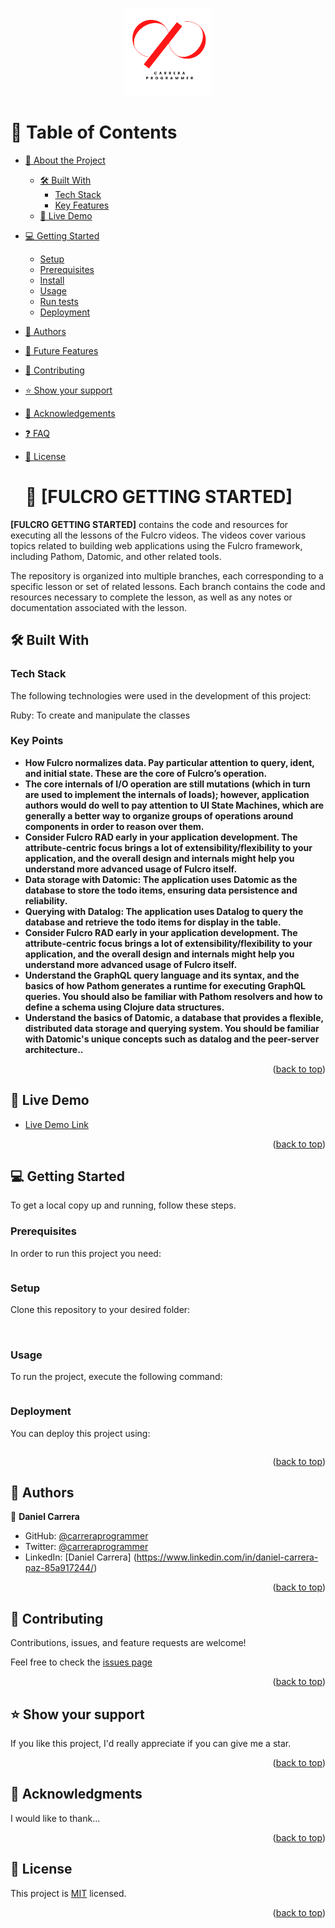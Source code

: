 
<a name="readme-top"></a>

<div align="center">

  <img src="https://github.com/carreraprogrammer/To-do-List/blob/master/carrera_logo.png?raw=true" alt="logo" width="140"  height="auto" />
  <br/>

</div>


# 📗 Table of Contents

- [📖 About the Project](#about-project)
  - [🛠 Built With](#built-with)
    - [Tech Stack](#tech-stack)
    - [Key Features](#key-features)
  - [🚀 Live Demo](#live-demo)
- [💻 Getting Started](#getting-started)
  - [Setup](#setup)
  - [Prerequisites](#prerequisites)
  - [Install](#install)
  - [Usage](#usage)
  - [Run tests](#run-tests)
  - [Deployment](#triangular_flag_on_post-deployment)
- [👥 Authors](#authors)
- [🔭 Future Features](#future-features)
- [🤝 Contributing](#contributing)
- [⭐️ Show your support](#support)
- [🙏 Acknowledgements](#acknowledgements)
- [❓ FAQ](#faq)
- [📝 License](#license)

  # 📖 [FULCRO GETTING STARTED] <a name="about-project"></a>


**[FULCRO GETTING STARTED]**  contains the code and resources for executing all the lessons of the Fulcro videos. The videos cover various topics related to building web applications using the Fulcro framework, including Pathom, Datomic, and other related tools.

The repository is organized into multiple branches, each corresponding to a specific lesson or set of related lessons. Each branch contains the code and resources necessary to complete the lesson, as well as any notes or documentation associated with the lesson.

## 🛠 Built With <a name="built-with"></a>

### Tech Stack <a name="tech-stack"></a>

The following technologies were used in the development of this project:

Ruby: To create and manipulate the classes


### Key Points <a name="key-features"></a>

- **How Fulcro normalizes data. Pay particular attention to query, ident, and initial state. These are the core of Fulcro’s operation.**
- **The core internals of I/O operation are still mutations (which in turn are used to implement the internals of loads); however, application authors would do well to pay attention to UI State Machines, which are generally a better way to organize groups of operations around components in order to reason over them.**
- **Consider Fulcro RAD early in your application development. The attribute-centric focus brings a lot of extensibility/flexibility to your application, and the overall design and internals might help you understand more advanced usage of Fulcro itself.**
- **Data storage with Datomic: The application uses Datomic as the database to store the todo items, ensuring data persistence and reliability.**
- **Querying with Datalog: The application uses Datalog to query the database and retrieve the todo items for display in the table.**
- **Consider Fulcro RAD early in your application development. The attribute-centric focus brings a lot of extensibility/flexibility to your application, and the overall design and internals might help you understand more advanced usage of Fulcro itself.**
- **Understand the GraphQL query language and its syntax, and the basics of how Pathom generates a runtime for executing GraphQL queries. You should also be familiar with Pathom resolvers and how to define a schema using Clojure data structures.**
- **Understand the basics of Datomic, a database that provides a flexible, distributed data storage and querying system. You should be familiar with Datomic's unique concepts such as datalog and the peer-server architecture..**



<p align="right">(<a href="#readme-top">back to top</a>)</p>

## 🚀 Live Demo <a name="live-demo"></a>

- [Live Demo Link](https://yourdeployedapplicationlink.com)

<p align="right">(<a href="#readme-top">back to top</a>)</p>


## 💻 Getting Started <a name="getting-started"></a>

To get a local copy up and running, follow these steps.

### Prerequisites

In order to run this project you need:

```sh

```

### Setup

Clone this repository to your desired folder:


```sh
 
```

### Usage

To run the project, execute the following command:

```sh

```


### Deployment

You can deploy this project using:


```sh

```


<p align="right">(<a href="#readme-top">back to top</a>)</p>

## 👥 Authors <a name="authors"></a>


👤 **Daniel Carrera**
​
- GitHub: [@carreraprogrammer](https://github.com/carreraprogrammer)
- Twitter: [@carreraprogrammer](https://twitter.com/carreraprog)
- LinkedIn: [Daniel Carrera] (https://www.linkedin.com/in/daniel-carrera-paz-85a917244/)


<p align="right">(<a href="#readme-top">back to top</a>)</p>

## 🤝 Contributing <a name="contributing"></a>

Contributions, issues, and feature requests are welcome!

Feel free to check the [issues page](https://github.com/carreraprogrammer/fulcro-to-do/issues)

<p align="right">(<a href="#readme-top">back to top</a>)</p>


## ⭐️ Show your support <a name="support"></a>


If you like this project, I'd really appreciate if you can give me a star.

<p align="right">(<a href="#readme-top">back to top</a>)</p>

## 🙏 Acknowledgments <a name="acknowledgements"></a>


I would like to thank...

<p align="right">(<a href="#readme-top">back to top</a>)</p>


## 📝 License <a name="license"></a>

This project is [MIT](MIT.md) licensed.

<p align="right">(<a href="#readme-top">back to top</a>)</p>
